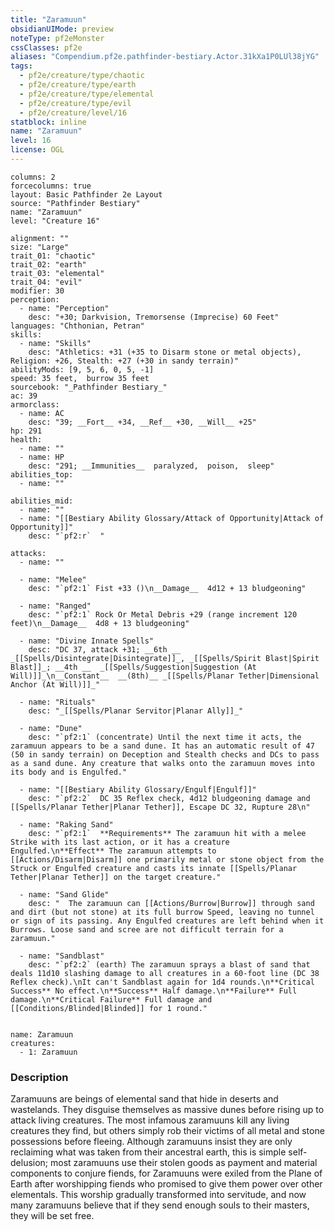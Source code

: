 ```yaml
---
title: "Zaramuun"
obsidianUIMode: preview
noteType: pf2eMonster
cssClasses: pf2e
aliases: "Compendium.pf2e.pathfinder-bestiary.Actor.31kXa1P0LUl38jYG" 
tags:
  - pf2e/creature/type/chaotic
  - pf2e/creature/type/earth
  - pf2e/creature/type/elemental
  - pf2e/creature/type/evil
  - pf2e/creature/level/16
statblock: inline
name: "Zaramuun"
level: 16
license: OGL
---
```


```statblock
columns: 2
forcecolumns: true
layout: Basic Pathfinder 2e Layout
source: "Pathfinder Bestiary"
name: "Zaramuun"
level: "Creature 16"

alignment: ""
size: "Large"
trait_01: "chaotic"
trait_02: "earth"
trait_03: "elemental"
trait_04: "evil"
modifier: 30
perception:
  - name: "Perception"
    desc: "+30; Darkvision, Tremorsense (Imprecise) 60 Feet"
languages: "Chthonian, Petran"
skills:
  - name: "Skills"
    desc: "Athletics: +31 (+35 to Disarm stone or metal objects), Religion: +26, Stealth: +27 (+30 in sandy terrain)"
abilityMods: [9, 5, 6, 0, 5, -1]
speed: 35 feet,  burrow 35 feet
sourcebook: "_Pathfinder Bestiary_"
ac: 39
armorclass:
  - name: AC
    desc: "39; __Fort__ +34, __Ref__ +30, __Will__ +25"
hp: 291
health:
  - name: ""
  - name: HP
    desc: "291; __Immunities__  paralyzed,  poison,  sleep"
abilities_top:
  - name: ""

abilities_mid:
  - name: ""
  - name: "[[Bestiary Ability Glossary/Attack of Opportunity|Attack of Opportunity]]"
    desc: "`pf2:r`  "

attacks:
  - name: ""

  - name: "Melee"
    desc: "`pf2:1` Fist +33 ()\n__Damage__  4d12 + 13 bludgeoning"

  - name: "Ranged"
    desc: "`pf2:1` Rock Or Metal Debris +29 (range increment 120 feet)\n__Damage__  4d8 + 13 bludgeoning"

  - name: "Divine Innate Spells"
    desc: "DC 37, attack +31; __6th __  _[[Spells/Disintegrate|Disintegrate]]_, _[[Spells/Spirit Blast|Spirit Blast]]_; __4th __  _[[Spells/Suggestion|Suggestion (At Will)]]_\n__Constant__  __(8th)__ _[[Spells/Planar Tether|Dimensional Anchor (At Will)]]_"

  - name: "Rituals"
    desc: "_[[Spells/Planar Servitor|Planar Ally]]_"

  - name: "Dune"
    desc: "`pf2:1` (concentrate) Until the next time it acts, the zaramuun appears to be a sand dune. It has an automatic result of 47 (50 in sandy terrain) on Deception and Stealth checks and DCs to pass as a sand dune. Any creature that walks onto the zaramuun moves into its body and is Engulfed."

  - name: "[[Bestiary Ability Glossary/Engulf|Engulf]]"
    desc: "`pf2:2`  DC 35 Reflex check, 4d12 bludgeoning damage and [[Spells/Planar Tether|Planar Tether]], Escape DC 32, Rupture 28\n"

  - name: "Raking Sand"
    desc: "`pf2:1`  **Requirements** The zaramuun hit with a melee Strike with its last action, or it has a creature Engulfed.\n**Effect** The zaramuun attempts to [[Actions/Disarm|Disarm]] one primarily metal or stone object from the Struck or Engulfed creature and casts its innate [[Spells/Planar Tether|Planar Tether]] on the target creature."

  - name: "Sand Glide"
    desc: "  The zaramuun can [[Actions/Burrow|Burrow]] through sand and dirt (but not stone) at its full burrow Speed, leaving no tunnel or sign of its passing. Any Engulfed creatures are left behind when it Burrows. Loose sand and scree are not difficult terrain for a zaramuun."

  - name: "Sandblast"
    desc: "`pf2:2` (earth) The zaramuun sprays a blast of sand that deals 11d10 slashing damage to all creatures in a 60-foot line (DC 38 Reflex check).\nIt can't Sandblast again for 1d4 rounds.\n**Critical Success** No effect.\n**Success** Half damage.\n**Failure** Full damage.\n**Critical Failure** Full damage and [[Conditions/Blinded|Blinded]] for 1 round."
 
```

```encounter-table
name: Zaramuun
creatures:
  - 1: Zaramuun
```


### Description
Zaramuuns are beings of elemental sand that hide in deserts and wastelands. They disguise themselves as massive dunes before rising up to attack living creatures. The most infamous zaramuuns kill any living creatures they find, but others simply rob their victims of all metal and stone possessions before fleeing. Although zaramuuns insist they are only reclaiming what was taken from their ancestral earth, this is simple self-delusion; most zaramuuns use their stolen goods as payment and material components to conjure fiends, for Zaramuuns were exiled from the Plane of Earth after worshipping fiends who promised to give them power over other elementals. This worship gradually transformed into servitude, and now many zaramuuns believe that if they send enough souls to their masters, they will be set free.
